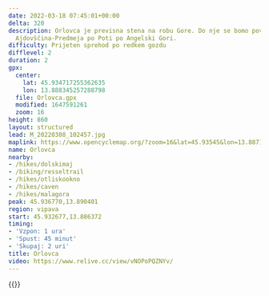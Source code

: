 ```yaml
---
date: 2022-03-18 07:45:01+00:00
delta: 320
description: Orlovca je previsna stena na robu Gore. Do nje se bomo povzpeli s ceste
  Ajdovščina-Predmeja po Poti po Angelski Gori.
difficulty: Prijeten sprehod po redkem gozdu
difflevel: 2
duration: 2
gpx:
  center:
    lat: 45.934717255362635
    lon: 13.888345257288798
  file: Orlovca.gpx
  modified: 1647591261
  zoom: 16
height: 860
layout: structured
lead: M_20220308_102457.jpg
maplink: https://www.opencyclemap.org/?zoom=16&lat=45.93545&lon=13.88715&layers=B0000
name: Orlovca
nearby:
- /hikes/dolskimaj
- /biking/resseltrail
- /hikes/otliskookno
- /hikes/caven
- /hikes/malagora
peak: 45.936770,13.890401
region: vipava
start: 45.932677,13.886372
timing:
- 'Vzpon: 1 ura'
- 'Spust: 45 minut'
- 'Skupaj: 2 uri'
title: Orlovca
video: https://www.relive.cc/view/vNOPoPQZNYv/
---
```

{{<hike-details description="yes">}}
